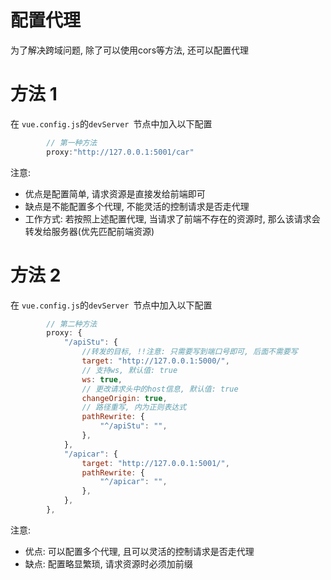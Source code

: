 # 配置代理

为了解决跨域问题, 除了可以使用cors等方法, 还可以配置代理

# 方法 1

在 `vue.config.js`​ 的`devServer ​`​节点中加入以下配置

```js
        // 第一种方法
        proxy:"http://127.0.0.1:5001/car"
```

注意:

* 优点是配置简单, 请求资源是直接发给前端即可
* 缺点是不能配置多个代理, 不能灵活的控制请求是否走代理
* 工作方式: 若按照上述配置代理, 当请求了前端不存在的资源时, 那么该请求会转发给服务器(优先匹配前端资源)

# 方法 2

在 `vue.config.js`​ 的`devServer ​`​节点中加入以下配置

```js
        // 第二种方法
        proxy: {
            "/apiStu": {
                //转发的目标, !!注意: 只需要写到端口号即可, 后面不需要写
                target: "http://127.0.0.1:5000/",
                // 支持ws, 默认值: true
                ws: true,
                // 更改请求头中的host信息, 默认值: true
                changeOrigin: true,
                // 路径重写, 内为正则表达式
                pathRewrite: {
                    "^/apiStu": "",
                },
            },
            "/apicar": {
                target: "http://127.0.0.1:5001/",
                pathRewrite: {
                    "^/apicar": "",
                },
            },
        },
```

注意: 

* 优点: 可以配置多个代理, 且可以灵活的控制请求是否走代理
* 缺点: 配置略显繁琐, 请求资源时必须加前缀
